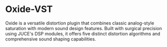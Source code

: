 # Oxide-VST
Oxide is a versatile distortion plugin that combines classic analog-style saturation with modern sound design features. Built with surgical precision using JUCE's DSP modules, it offers five distinct distortion algorithms and comprehensive sound shaping capabilities.
